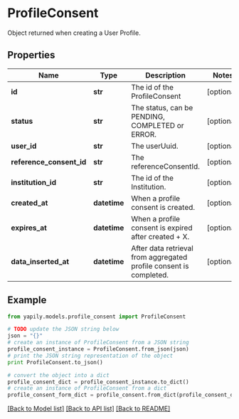 # ProfileConsent

Object returned when creating a User Profile.

## Properties
Name | Type | Description | Notes
------------ | ------------- | ------------- | -------------
**id** | **str** | The id of the ProfileConsent | [optional] 
**status** | **str** | The status, can be PENDING, COMPLETED or ERROR. | [optional] 
**user_id** | **str** | The userUuid. | [optional] 
**reference_consent_id** | **str** | The referenceConsentId. | [optional] 
**institution_id** | **str** | The id of the Institution. | [optional] 
**created_at** | **datetime** | When a profile consent is created. | [optional] 
**expires_at** | **datetime** | When a profile consent is expired after created + X. | [optional] 
**data_inserted_at** | **datetime** | After data retrieval from aggregated profile consent is completed. | [optional] 

## Example

```python
from yapily.models.profile_consent import ProfileConsent

# TODO update the JSON string below
json = "{}"
# create an instance of ProfileConsent from a JSON string
profile_consent_instance = ProfileConsent.from_json(json)
# print the JSON string representation of the object
print ProfileConsent.to_json()

# convert the object into a dict
profile_consent_dict = profile_consent_instance.to_dict()
# create an instance of ProfileConsent from a dict
profile_consent_form_dict = profile_consent.from_dict(profile_consent_dict)
```
[[Back to Model list]](../README.md#documentation-for-models) [[Back to API list]](../README.md#documentation-for-api-endpoints) [[Back to README]](../README.md)


